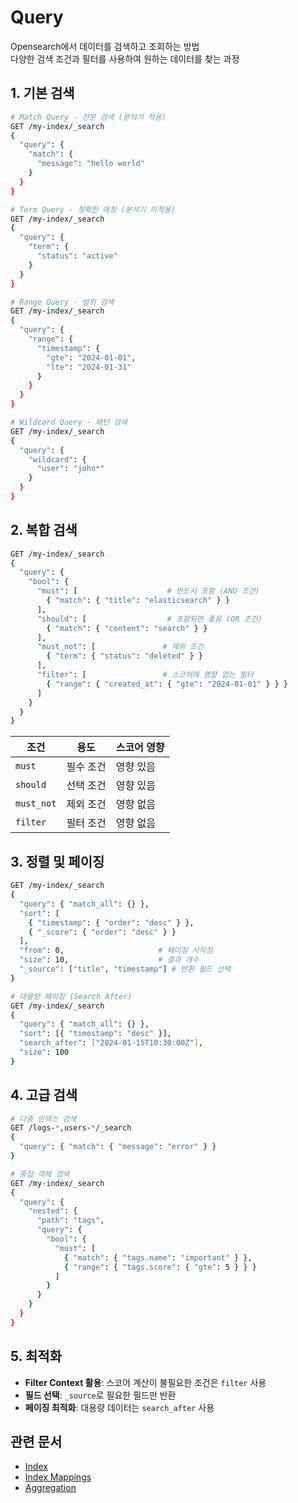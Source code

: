 # Query
Opensearch에서 데이터를 검색하고 조회하는 방법  
다양한 검색 조건과 필터를 사용하여 원하는 데이터를 찾는 과정

## 1. 기본 검색
```bash
# Match Query - 전문 검색 (분석기 적용)
GET /my-index/_search
{
  "query": {
    "match": {
      "message": "hello world"
    }
  }
}

# Term Query - 정확한 매칭 (분석기 미적용)
GET /my-index/_search
{
  "query": {
    "term": {
      "status": "active"
    }
  }
}

# Range Query - 범위 검색
GET /my-index/_search
{
  "query": {
    "range": {
      "timestamp": {
        "gte": "2024-01-01",
        "lte": "2024-01-31"
      }
    }
  }
}

# Wildcard Query - 패턴 검색
GET /my-index/_search
{
  "query": {
    "wildcard": {
      "user": "john*"
    }
  }
}
```

## 2. 복합 검색
```bash
GET /my-index/_search
{
  "query": {
    "bool": {
      "must": [                    # 반드시 포함 (AND 조건)
        { "match": { "title": "elasticsearch" } }
      ],
      "should": [                  # 포함되면 좋음 (OR 조건) 
        { "match": { "content": "search" } }
      ],
      "must_not": [               # 제외 조건
        { "term": { "status": "deleted" } }
      ],
      "filter": [                 # 스코어에 영향 없는 필터
        { "range": { "created_at": { "gte": "2024-01-01" } } }
      ]
    }
  }
}
```

| 조건 | 용도 | 스코어 영향 |
|------|------|------------|
| `must` | 필수 조건 | 영향 있음 |
| `should` | 선택 조건 | 영향 있음 |
| `must_not` | 제외 조건 | 영향 없음 |
| `filter` | 필터 조건 | 영향 없음 |

## 3. 정렬 및 페이징
```bash
GET /my-index/_search
{
  "query": { "match_all": {} },
  "sort": [
    { "timestamp": { "order": "desc" } },
    { "_score": { "order": "desc" } }
  ],
  "from": 0,                     # 페이징 시작점
  "size": 10,                    # 결과 개수
  "_source": ["title", "timestamp"] # 반환 필드 선택
}

# 대용량 페이징 (Search After)
GET /my-index/_search
{
  "query": { "match_all": {} },
  "sort": [{ "timestamp": "desc" }],
  "search_after": ["2024-01-15T10:30:00Z"],
  "size": 100
}
```

## 4. 고급 검색
```bash
# 다중 인덱스 검색
GET /logs-*,users-*/_search
{
  "query": { "match": { "message": "error" } }
}

# 중첩 객체 검색
GET /my-index/_search
{
  "query": {
    "nested": {
      "path": "tags",
      "query": {
        "bool": {
          "must": [
            { "match": { "tags.name": "important" } },
            { "range": { "tags.score": { "gte": 5 } } }
          ]
        }
      }
    }
  }
}
```

## 5. 최적화
- **Filter Context 활용**: 스코어 계산이 불필요한 조건은 `filter` 사용
- **필드 선택**: `_source`로 필요한 필드만 반환
- **페이징 최적화**: 대용량 데이터는 `search_after` 사용


## 관련 문서
- [Index](./Index.md)
- [Index Mappings](./Index%20Mappings.md)
- [Aggregation](./Aggregation.md)
